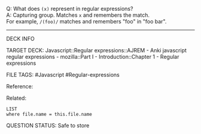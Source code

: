 Q: What does `(x)` represent in regular expressions?  
A: Capturing group. Matches `x` and remembers the match.  
For example, `/(foo)/` matches and remembers "foo" in "foo bar".
<!--ID: 1693833351183-->

---

DECK INFO

TARGET DECK: Javascript::Regular expressions::AJREM - Anki javascript regular expressions - mozilla::Part I - Introduction::Chapter 1 - Regular expressions

FILE TAGS: #Javascript #Regular-expressions

Reference:

Related:

```dataview
LIST
where file.name = this.file.name
```



QUESTION STATUS: Safe to store